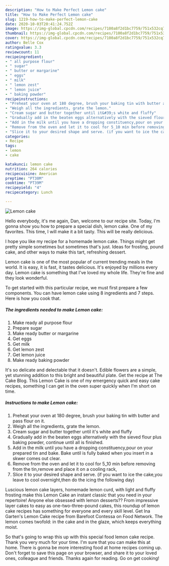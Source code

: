```yaml
---
description: "How to Make Perfect Lemon cake"
title: "How to Make Perfect Lemon cake"
slug: 1219-how-to-make-perfect-lemon-cake
date: 2020-10-03T20:41:24.752Z
image: https://img-global.cpcdn.com/recipes/7100a8f2d1bc7759/751x532cq70/lemon-cake-recipe-main-photo.jpg
thumbnail: https://img-global.cpcdn.com/recipes/7100a8f2d1bc7759/751x532cq70/lemon-cake-recipe-main-photo.jpg
cover: https://img-global.cpcdn.com/recipes/7100a8f2d1bc7759/751x532cq70/lemon-cake-recipe-main-photo.jpg
author: Belle Cox
ratingvalue: 3.3
reviewcount: 11
recipeingredient:
- " all purpose flour"
- " sugar"
- " butter or margarine"
- " eggs"
- " milk"
- " lemon zest"
- " lemon juice"
- " baking powder"
recipeinstructions:
- "Preheat your oven at 180 degree, brush your baking tin with butter and pass flour on it."
- "Weigh all the ingredients, grate the lemon."
- "Cream sugar and butter together until it&#39;s white and fluffy"
- "Gradually add in the beaten eggs alternatively with the sieved flour plus baking powder, continue until all is finished."
- "Add in the milk until you have a dropping constituency,pour on your prepared tin and bake. Bake until is fully baked when you insert in a skwer comes out clear."
- "Remove from the oven and let it to cool for 5_10 min before removing from the tin,remove and place it on a cooling rack,"
- "Slice it to your desired shape and serve. (if you want to ice the cake,you leave to cool overnight,then do the icing the following day)"
categories:
- Recipe
tags:
- lemon
- cake

katakunci: lemon cake 
nutrition: 264 calories
recipecuisine: American
preptime: "PT30M"
cooktime: "PT39M"
recipeyield: "4"
recipecategory: Lunch

---
```



![Lemon cake](https://img-global.cpcdn.com/recipes/7100a8f2d1bc7759/751x532cq70/lemon-cake-recipe-main-photo.jpg)

Hello everybody, it's me again, Dan, welcome to our recipe site. Today, I'm gonna show you how to prepare a special dish, lemon cake. One of my favorites. This time, I will make it a bit tasty. This will be really delicious.

I hope you like my recipe for a homemade lemon cake. Things might get pretty simple sometimes but sometimes that&#39;s just. Ideas for frosting, pound cake, and other ways to make this tart, refreshing dessert.

Lemon cake is one of the most popular of current trending meals in the world. It is easy, it is fast, it tastes delicious. It's enjoyed by millions every day. Lemon cake is something that I've loved my whole life. They're fine and they look wonderful.


To get started with this particular recipe, we must first prepare a few components. You can have lemon cake using 8 ingredients and 7 steps. Here is how you cook that.

<!--inarticleads1-->

##### The ingredients needed to make Lemon cake:

1. Make ready  all purpose flour
1. Prepare  sugar
1. Make ready  butter or margarine
1. Get  eggs
1. Get  milk
1. Get  lemon zest
1. Get  lemon juice
1. Make ready  baking powder


It&#39;s so delicate and delectable that it doesn&#39;t. Edible flowers are a simple, yet stunning addition to this bright and beautiful plate. Get the recipe at The Cake Blog. This Lemon Cake is one of my emergency quick and easy cake recipes, something I can get in the oven super quickly when I&#39;m short on time. 

<!--inarticleads2-->

##### Instructions to make Lemon cake:

1. Preheat your oven at 180 degree, brush your baking tin with butter and pass flour on it.
1. Weigh all the ingredients, grate the lemon.
1. Cream sugar and butter together until it&#39;s white and fluffy
1. Gradually add in the beaten eggs alternatively with the sieved flour plus baking powder, continue until all is finished.
1. Add in the milk until you have a dropping constituency,pour on your prepared tin and bake. Bake until is fully baked when you insert in a skwer comes out clear.
1. Remove from the oven and let it to cool for 5_10 min before removing from the tin,remove and place it on a cooling rack,
1. Slice it to your desired shape and serve. (if you want to ice the cake,you leave to cool overnight,then do the icing the following day)


Luscious lemon cake layers, homemade lemon curd, with light and fluffy frosting make this Lemon Cake an instant classic that you need in your repertoire! Anyone else obsessed with lemon desserts?? From impressive layer cakes to easy as one-two-three-pound cakes, this roundup of lemon cake recipes has something for everyone and every skill level. Get Ina Garten&#39;s Lemon Cake recipe from Barefoot Contessa on Food Network. The lemon comes twofold: in the cake and in the glaze, which keeps everything moist. 

So that's going to wrap this up with this special food lemon cake recipe. Thank you very much for your time. I'm sure that you can make this at home. There is gonna be more interesting food at home recipes coming up. Don't forget to save this page on your browser, and share it to your loved ones, colleague and friends. Thanks again for reading. Go on get cooking!
